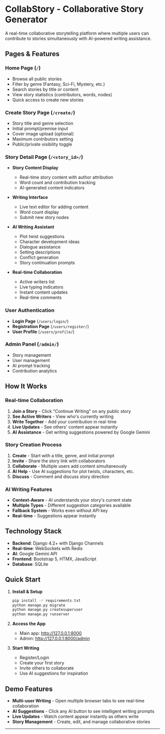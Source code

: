 # CollabStory - Collaborative Story Generator

A real-time collaborative storytelling platform where multiple users can contribute to stories simultaneously with AI-powered writing assistance.

## Pages & Features

### **Home Page** (`/`)
- Browse all public stories
- Filter by genre (Fantasy, Sci-Fi, Mystery, etc.)
- Search stories by title or content
- View story statistics (contributors, words, nodes)
- Quick access to create new stories

### **Create Story Page** (`/create/`)
- Story title and genre selection
- Initial prompt/premise input
- Cover image upload (optional)
- Maximum contributors setting
- Public/private visibility toggle

### **Story Detail Page** (`/<story_id>/`)
- **Story Content Display**
  - Real-time story content with author attribution
  - Word count and contribution tracking
  - AI-generated content indicators

- **Writing Interface**
  - Live text editor for adding content
  - Word count display
  - Submit new story nodes

- **AI Writing Assistant**
  - Plot twist suggestions
  - Character development ideas
  - Dialogue assistance
  - Setting descriptions
  - Conflict generation
  - Story continuation prompts

- **Real-time Collaboration**
  - Active writers list
  - Live typing indicators
  - Instant content updates
  - Real-time comments

### **User Authentication**
- **Login Page** (`/users/login/`)
- **Registration Page** (`/users/register/`)
- **User Profile** (`/users/profile/`)

### **Admin Panel** (`/admin/`)
- Story management
- User management
- AI prompt tracking
- Contribution analytics

## How It Works

### Real-time Collaboration
1. **Join a Story** - Click "Continue Writing" on any public story
2. **See Active Writers** - View who's currently writing
3. **Write Together** - Add your contribution in real-time
4. **Live Updates** - See others' content appear instantly
5. **AI Assistance** - Get writing suggestions powered by Google Gemini

### Story Creation Process
1. **Create** - Start with a title, genre, and initial prompt
2. **Invite** - Share the story link with collaborators
3. **Collaborate** - Multiple users add content simultaneously
4. **AI Help** - Use AI suggestions for plot twists, characters, etc.
5. **Discuss** - Comment and discuss story direction

### AI Writing Features
- **Context-Aware** - AI understands your story's current state
- **Multiple Types** - Different suggestion categories available
- **Fallback System** - Works even without API key
- **Real-time** - Suggestions appear instantly

## Technology Stack

- **Backend**: Django 4.2+ with Django Channels
- **Real-time**: WebSockets with Redis
- **AI**: Google Gemini API
- **Frontend**: Bootstrap 5, HTMX, JavaScript
- **Database**: SQLite

## Quick Start

1. **Install & Setup**
   ```bash
   pip install -r requirements.txt
   python manage.py migrate
   python manage.py createsuperuser
   python manage.py runserver
   ```

2. **Access the App**
   - Main app: http://127.0.0.1:8000
   - Admin: http://127.0.0.1:8000/admin

3. **Start Writing**
   - Register/Login
   - Create your first story
   - Invite others to collaborate
   - Use AI suggestions for inspiration

## Demo Features

- **Multi-user Writing** - Open multiple browser tabs to see real-time collaboration
- **AI Suggestions** - Click any AI button to see intelligent writing prompts
- **Live Updates** - Watch content appear instantly as others write
- **Story Management** - Create, edit, and manage collaborative stories

---
